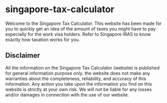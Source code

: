 # singapore-tax-calculator
Welcome to the Singapore Tax Calculator. This website has been made for you to quickly get an idea of the amount of taxes you might have to pay especially for the work visa holders. Refer to Singapore IRAS to know exactly how taxation works for you. 

## Disclaimer
All the information on the Singapore Tax Calculator (website) is published for general information purpose only. the website does not make any warranties about the completeness, reliability, and accuracy of this information. Any action you take upon the information you find on this website is strictly at your own risk. We will not be liable for any losses and/or damages in connection with the use of our website.
